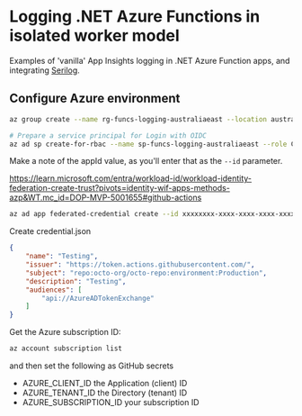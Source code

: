 # Logging .NET Azure Functions in isolated worker model

Examples of 'vanilla' App Insights logging in .NET Azure Function apps, and integrating [Serilog](https://serilog.net/).

<!-- Azure Functions are using the new Flex Consumption plan. This is not available yet in all regions. Run `az functionapp list-flexconsumption-locations --output table` to list compatible regions. -->

## Configure Azure environment

```bash
az group create --name rg-funcs-logging-australiaeast --location australiaeast

# Prepare a service principal for Login with OIDC 
az ad sp create-for-rbac --name sp-funcs-logging-australiaeast --role Contributor --scopes /subscriptions/<yoursubscription>/resourceGroups/rg-funcs-logging-australiaeast
```

Make a note of the appId value, as you'll enter that as the `--id` parameter.

<https://learn.microsoft.com/entra/workload-id/workload-identity-federation-create-trust?pivots=identity-wif-apps-methods-azp&WT.mc_id=DOP-MVP-5001655#github-actions>

```bash
az ad app federated-credential create --id xxxxxxxx-xxxx-xxxx-xxxx-xxxxxxxxxxxx --parameters credential.json
```

Create credential.json

```json
{
    "name": "Testing",
    "issuer": "https://token.actions.githubusercontent.com/",
    "subject": "repo:octo-org/octo-repo:environment:Production",
    "description": "Testing",
    "audiences": [
        "api://AzureADTokenExchange"
    ]
}
```

Get the Azure subscription ID:

```bash
az account subscription list
```

and then set the following as GitHub secrets

- AZURE_CLIENT_ID the Application (client) ID
- AZURE_TENANT_ID the Directory (tenant) ID
- AZURE_SUBSCRIPTION_ID your subscription ID

